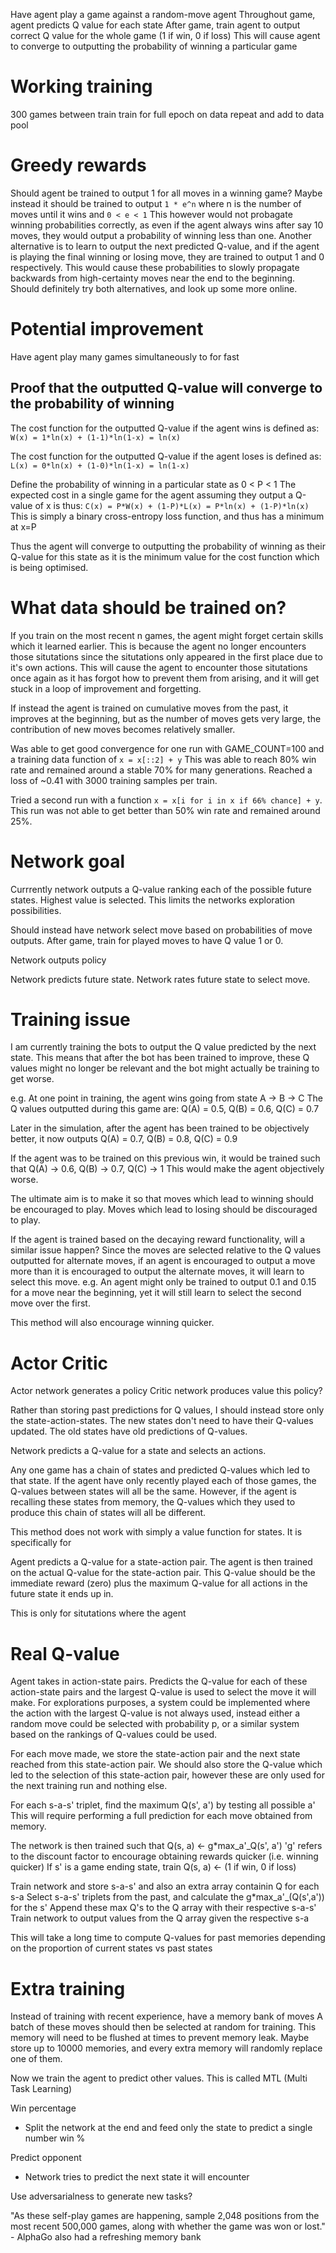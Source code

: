 
Have agent play a game against a random-move agent
Throughout game, agent predicts Q value for each state
After game, train agent to output correct Q value for the whole game (1 if win, 0 if loss)
This will cause agent to converge to outputting the probability of winning a particular game


# Working training
300 games between train
train for full epoch on data
repeat and add to data pool


# Greedy rewards
Should agent be trained to output 1 for all moves in a winning game?
Maybe instead it should be trained to output `1 * e^n` where n is the number of moves until it wins and `0 < e < 1`
This however would not probagate winning probabilities correctly, as even if the agent always wins after say 10 moves, they would output a probability of winning less than one.
Another alternative is to learn to output the next predicted Q-value, and if the agent is playing the final winning or losing move, they are trained to output 1 and 0 respectively. This would cause these probabilities to slowly propagate backwards from high-certainty moves near the end to the beginning.
Should definitely try both alternatives, and look up some more online.


# Potential improvement
Have agent play many games simultaneously to for fast 



## Proof that the outputted Q-value will converge to the probability of winning

The cost function for the outputted Q-value if the agent wins is defined as:
    `W(x) = 1*ln(x) + (1-1)*ln(1-x) = ln(x)`

The cost function for the outputted Q-value if the agent loses is defined as:
    `L(x) = 0*ln(x) + (1-0)*ln(1-x) = ln(1-x)`

Define the probability of winning in a particular state as 0 < P < 1
The expected cost in a single game for the agent assuming they output a Q-value of x is thus:
    `C(x) = P*W(x) + (1-P)*L(x) = P*ln(x) + (1-P)*ln(x)`
This is simply a binary cross-entropy loss function, and thus has a minimum at x=P

Thus the agent will converge to outputting the probability of winning as their Q-value for this state
as it is the minimum value for the cost function which is being optimised.




# What data should be trained on?
If you train on the most recent n games, the agent might forget certain skills which it learned earlier.
This is because the agent no longer encounters those situtations since the situtations only appeared in the first place due to it's own actions.
This will cause the agent to encounter those situtations once again as it has forgot how to prevent them from arising, and it will get stuck in a loop of improvement and forgetting.

If instead the agent is trained on cumulative moves from the past, it improves at the beginning, but as the number of moves gets very large, the contribution of new moves becomes relatively smaller.



Was able to get good convergence for one run with GAME_COUNT=100 and a training data function of `x = x[::2] + y`
This was able to reach 80% win rate and remained around a stable 70% for many generations.
Reached a loss of ~0.41 with 3000 training samples per train.

Tried a second run with a function `x = x[i for i in x if 66% chance] + y`.
This run was not able to get better than 50% win rate and remained around 25%.



# Network goal

Currrently network outputs a Q-value ranking each of the possible future states.
Highest value is selected.
This limits the networks exploration possibilities.

Should instead have network select move based on probabilities of move outputs.
After game, train for played moves to have Q value 1 or 0.


Network outputs policy 


Network predicts future state.
Network rates future state to select move.




# Training issue
I am currently training the bots to output the Q value predicted by the next state.
This means that after the bot has been trained to improve, these Q values might no longer be relevant and
the bot might actually be training to get worse.

e.g. At one point in training, the agent wins going from state A -> B -> C
The Q values outputted during this game are:
Q(A) = 0.5, Q(B) = 0.6, Q(C) = 0.7

Later in the simulation, after the agent has been trained to be objectively better, it now outputs
Q(A) = 0.7, Q(B) = 0.8, Q(C) = 0.9

If the agent was to be trained on this previous win, it would be trained such that
Q(A) -> 0.6, Q(B) -> 0.7, Q(C) -> 1
This would make the agent objectively worse.



The ultimate aim is to make it so that moves which lead to winning should be encouraged to play.
Moves which lead to losing should be discouraged to play.

If the agent is trained based on the decaying reward functionality, will a similar issue happen?
Since the moves are selected relative to the Q values outputted for alternate moves, if an agent is
encouraged to output a move more than it is encouraged to output the alternate moves, it will learn
to select this move.
e.g. An agent might only be trained to output 0.1 and 0.15 for a move near the beginning, 
yet it will still learn to select the second move over the first.

This method will also encourage winning quicker.



# Actor Critic
Actor network generates a policy
Critic network produces value this policy?



Rather than storing past predictions for Q values, I should instead store only the state-action-states.
The new states don't need to have their Q-values updated.
The old states have old predictions of Q-values.

Network predicts a Q-value for a state and selects an actions.

Any one game has a chain of states and predicted Q-values which led to that state.
If the agent have only recently played each of those games, the Q-values between states will all be the same.
However, if the agent is recalling these states from memory, the Q-values which they used to produce this chain of states will all be different.

This method does not work with simply a value function for states.
It is specifically for 

Agent predicts a Q-value for a state-action pair.
The agent is then trained on the actual Q-value for the state-action pair.
This Q-value should be the immediate reward (zero) plus the maximum Q-value for all actions in the future state it ends up in.

This is only for situtations where the agent 



# Real Q-value

Agent takes in action-state pairs.
Predicts the Q-value for each of these action-state pairs and the largest Q-value is used to select the move it will make.
For explorations purposes, a system could be implemented where the action with the largest Q-value is not always used, instead either a random move could be selected with probability p, or a similar system based on the rankings of Q-values could be used.


For each move made, we store the state-action pair and the next state reached from this state-action pair.
We should also store the Q-value which led to the selection of this state-action pair, however these are only used for the next training run and nothing else.

For each s-a-s' triplet, find the maximum Q(s', a') by testing all possible a'
This will require performing a full prediction for each move obtained from memory.

The network is then trained such that Q(s, a) <- g*max_a'_Q(s', a')
'g' refers to the discount factor to encourage obtaining rewards quicker (i.e. winning quicker)
If s' is a game ending state, train Q(s, a) <- (1 if win, 0 if loss) 


Train network and store s-a-s' and also an extra array containin Q for each s-a
Select s-a-s' triplets from the past, and calculate the g*max_a'_(Q(s',a')) for the s'
Append these max Q's to the Q array with their respective s-a-s'
Train network to output values from the Q array given the respective s-a


This will take a long time to compute Q-values for past memories depending on the proportion of current states vs past states


# Extra training

Instead of training with recent experience, have a memory bank of moves
A batch of these moves should then be selected at random for training.
This memory will need to be flushed at times to prevent memory leak.
Maybe store up to 10000 memories, and every extra memory will randomly replace one of them.


Now we train the agent to predict other values.
This is called MTL (Multi Task Learning)

Win percentage
 - Split the network at the end and feed only the state to predict a single number win %

Predict opponent
 - Network tries to predict the next state it will encounter

Use adversarialness to generate new tasks?


"As these self-play games are happening, sample 2,048 positions from the most recent 500,000 games, along with whether the game was won or lost." - AlphaGo also had a refreshing memory bank

